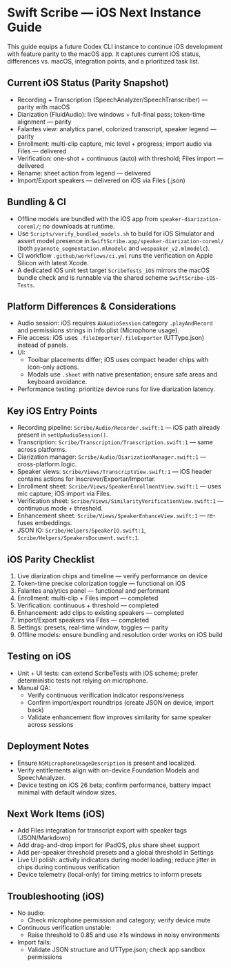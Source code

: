 # Swift Scribe — iOS Next Instance Guide

This guide equips a future Codex CLI instance to continue iOS development with feature parity to the macOS app. It captures current iOS status, differences vs. macOS, integration points, and a prioritized task list.

## Current iOS Status (Parity Snapshot)
- Recording + Transcription (SpeechAnalyzer/SpeechTranscriber) — parity with macOS
- Diarization (FluidAudio): live windows + full-final pass; token-time alignment — parity
- Falantes view: analytics panel, colorized transcript, speaker legend — parity
- Enrollment: multi-clip capture, mic level + progress; import audio via Files — delivered
- Verification: one-shot + continuous (auto) with threshold; Files import — delivered
- Rename: sheet action from legend — delivered
- Import/Export speakers — delivered on iOS via Files (.json)

## Bundling & CI
- Offline models are bundled with the iOS app from `speaker-diarization-coreml/`; no downloads at runtime.
- Use `Scripts/verify_bundled_models.sh` to build for iOS Simulator and assert model presence in `SwiftScribe.app/speaker-diarization-coreml/` (both `pyannote_segmentation.mlmodelc` and `wespeaker_v2.mlmodelc`).
- CI workflow `.github/workflows/ci.yml` runs the verification on Apple Silicon with latest Xcode.
 - A dedicated iOS unit test target `ScribeTests_iOS` mirrors the macOS bundle check and is runnable via the shared scheme `SwiftScribe-iOS-Tests`.

## Platform Differences & Considerations
- Audio session: iOS requires `AVAudioSession` category `.playAndRecord` and permissions strings in Info.plist (Microphone usage).
- File access: iOS uses `.fileImporter`/`.fileExporter` (UTType.json) instead of panels.
- UI: 
  - Toolbar placements differ; iOS uses compact header chips with icon-only actions.
  - Modals use `.sheet` with native presentation; ensure safe areas and keyboard avoidance.
- Performance testing: prioritize device runs for live diarization latency.

## Key iOS Entry Points
- Recording pipeline: `Scribe/Audio/Recorder.swift:1` — iOS path already present in `setUpAudioSession()`.
- Transcription: `Scribe/Transcription/Transcription.swift:1` — same across platforms.
- Diarization manager: `Scribe/Audio/DiarizationManager.swift:1` — cross-platform logic.
- Speaker views: `Scribe/Views/TranscriptView.swift:1` — iOS header contains actions for Inscrever/Exportar/Importar.
- Enrollment sheet: `Scribe/Views/SpeakerEnrollmentView.swift:1` — uses mic capture; iOS import via Files.
- Verification sheet: `Scribe/Views/SimilarityVerificationView.swift:1` — continuous mode + threshold.
- Enhancement sheet: `Scribe/Views/SpeakerEnhanceView.swift:1` — re-fuses embeddings.
- JSON IO: `Scribe/Helpers/SpeakerIO.swift:1`, `Scribe/Helpers/SpeakersDocument.swift:1`.

## iOS Parity Checklist
1) Live diarization chips and timeline — verify performance on device
2) Token-time precise colorization toggle — functional on iOS
3) Falantes analytics panel — functional and performant
4) Enrollment: multi-clip + Files import — completed
5) Verification: continuous + threshold — completed
6) Enhancement: add clips to existing speakers — completed
7) Import/Export speakers via Files — completed
8) Settings: presets, real-time window, toggles — parity
9) Offline models: ensure bundling and resolution order works on iOS build

## Testing on iOS
- Unit + UI tests: can extend ScribeTests with iOS scheme; prefer deterministic tests not relying on microphone.
- Manual QA: 
  - Verify continuous verification indicator responsiveness
  - Confirm import/export roundtrips (create JSON on device, import back)
  - Validate enhancement flow improves similarity for same speaker across sessions

## Deployment Notes
- Ensure `NSMicrophoneUsageDescription` is present and localized.
- Verify entitlements align with on-device Foundation Models and SpeechAnalyzer.
- Device testing on iOS 26 beta; confirm performance, battery impact minimal with default window sizes.

## Next Work Items (iOS)
- Add Files integration for transcript export with speaker tags (JSON/Markdown)
- Add drag-and-drop import for iPadOS, plus share sheet support
- Add per-speaker threshold presets and a global threshold in Settings
- Live UI polish: activity indicators during model loading; reduce jitter in chips during continuous verification
- Device telemetry (local-only) for timing metrics to inform presets

## Troubleshooting (iOS)
- No audio:
  - Check microphone permission and category; verify device mute
- Continuous verification unstable:
  - Raise threshold to 0.85 and use ≥1s windows in noisy environments
- Import fails:
  - Validate JSON structure and UTType.json; check app sandbox permissions
